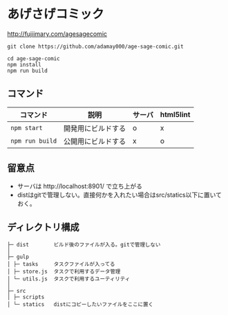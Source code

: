 # あげさげコミック

http://fujiimary.com/agesagecomic

```
git clone https://github.com/adamay000/age-sage-comic.git

cd age-sage-comic
npm install
npm run build
```

## コマンド

|コマンド|説明|サーバ|html5lint|
|---|---|---|---|
|`npm start`|開発用にビルドする|o|x|
|`npm run build`|公開用にビルドする|x|o|

## 留意点

- サーバは http://localhost:8901/ で立ち上がる
- distはgitで管理しない。直接何かを入れたい場合はsrc/statics以下に置いておく。

## ディレクトリ構成

```
├─ dist        ビルド後のファイルが入る。gitで管理しない
│
├─ gulp
│ ├─ tasks     タスクファイルが入ってる
│ ├─ store.js  タスクで利用するデータ管理
│ └─ utils.js  タスクで利用するユーティリティ
│
├─ src
│ ├─ scripts
│ └─ statics   distにコピーしたいファイルをここに置く
```
